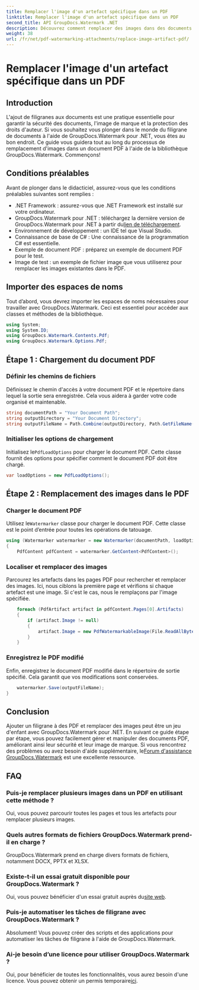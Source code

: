 ```yaml
---
title: Remplacer l'image d'un artefact spécifique dans un PDF
linktitle: Remplacer l'image d'un artefact spécifique dans un PDF
second_title: API GroupDocs.Watermark .NET
description: Découvrez comment remplacer des images dans des documents PDF à l'aide de GroupDocs.Watermark pour .NET grâce à ce didacticiel complet étape par étape.
weight: 38
url: /fr/net/pdf-watermarking-attachments/replace-image-artifact-pdf/
---
```


# Remplacer l'image d'un artefact spécifique dans un PDF

## Introduction
L'ajout de filigranes aux documents est une pratique essentielle pour garantir la sécurité des documents, l'image de marque et la protection des droits d'auteur. Si vous souhaitez vous plonger dans le monde du filigrane de documents à l'aide de GroupDocs.Watermark pour .NET, vous êtes au bon endroit. Ce guide vous guidera tout au long du processus de remplacement d'images dans un document PDF à l'aide de la bibliothèque GroupDocs.Watermark. Commençons!
## Conditions préalables
Avant de plonger dans le didacticiel, assurez-vous que les conditions préalables suivantes sont remplies :
- .NET Framework : assurez-vous que .NET Framework est installé sur votre ordinateur.
-  GroupDocs.Watermark pour .NET : téléchargez la dernière version de GroupDocs.Watermark pour .NET à partir du[lien de téléchargement](https://releases.groupdocs.com/Watermark/net/).
- Environnement de développement : un IDE tel que Visual Studio.
- Connaissance de base de C# : Une connaissance de la programmation C# est essentielle.
- Exemple de document PDF : préparez un exemple de document PDF pour le test.
- Image de test : un exemple de fichier image que vous utiliserez pour remplacer les images existantes dans le PDF.
## Importer des espaces de noms
Tout d’abord, vous devrez importer les espaces de noms nécessaires pour travailler avec GroupDocs.Watermark. Ceci est essentiel pour accéder aux classes et méthodes de la bibliothèque.
```csharp
using System;
using System.IO;
using GroupDocs.Watermark.Contents.Pdf;
using GroupDocs.Watermark.Options.Pdf;
```

## Étape 1 : Chargement du document PDF
### Définir les chemins de fichiers
Définissez le chemin d'accès à votre document PDF et le répertoire dans lequel la sortie sera enregistrée. Cela vous aidera à garder votre code organisé et maintenable.
```csharp
string documentPath = "Your Document Path";
string outputDirectory = "Your Document Directory";
string outputFileName = Path.Combine(outputDirectory, Path.GetFileName(documentPath));
```
### Initialiser les options de chargement
 Initialisez le`PdfLoadOptions` pour charger le document PDF. Cette classe fournit des options pour spécifier comment le document PDF doit être chargé.
```csharp
var loadOptions = new PdfLoadOptions();
```
## Étape 2 : Remplacement des images dans le PDF
### Charger le document PDF
 Utilisez le`Watermarker` classe pour charger le document PDF. Cette classe est le point d’entrée pour toutes les opérations de tatouage.
```csharp
using (Watermarker watermarker = new Watermarker(documentPath, loadOptions))
{
    PdfContent pdfContent = watermarker.GetContent<PdfContent>();
```
### Localiser et remplacer des images
Parcourez les artefacts dans les pages PDF pour rechercher et remplacer des images. Ici, nous ciblons la première page et vérifions si chaque artefact est une image. Si c'est le cas, nous le remplaçons par l'image spécifiée.
```csharp
    foreach (PdfArtifact artifact in pdfContent.Pages[0].Artifacts)
    {
        if (artifact.Image != null)
        {
            artifact.Image = new PdfWatermarkableImage(File.ReadAllBytes("Your Image Path"));
        }
    }
```
### Enregistrez le PDF modifié
Enfin, enregistrez le document PDF modifié dans le répertoire de sortie spécifié. Cela garantit que vos modifications sont conservées.
```csharp
    watermarker.Save(outputFileName);
}
```

## Conclusion
 Ajouter un filigrane à des PDF et remplacer des images peut être un jeu d'enfant avec GroupDocs.Watermark pour .NET. En suivant ce guide étape par étape, vous pouvez facilement gérer et manipuler des documents PDF, améliorant ainsi leur sécurité et leur image de marque. Si vous rencontrez des problèmes ou avez besoin d'aide supplémentaire, le[Forum d'assistance GroupDocs.Watermark](https://forum.groupdocs.com/c/watermark/19) est une excellente ressource.
## FAQ
### Puis-je remplacer plusieurs images dans un PDF en utilisant cette méthode ?
Oui, vous pouvez parcourir toutes les pages et tous les artefacts pour remplacer plusieurs images.
### Quels autres formats de fichiers GroupDocs.Watermark prend-il en charge ?
GroupDocs.Watermark prend en charge divers formats de fichiers, notamment DOCX, PPTX et XLSX.
### Existe-t-il un essai gratuit disponible pour GroupDocs.Watermark ?
 Oui, vous pouvez bénéficier d'un essai gratuit auprès du[site web](https://releases.groupdocs.com/).
### Puis-je automatiser les tâches de filigrane avec GroupDocs.Watermark ?
Absolument! Vous pouvez créer des scripts et des applications pour automatiser les tâches de filigrane à l'aide de GroupDocs.Watermark.
### Ai-je besoin d’une licence pour utiliser GroupDocs.Watermark ?
 Oui, pour bénéficier de toutes les fonctionnalités, vous aurez besoin d'une licence. Vous pouvez obtenir un permis temporaire[ici](https://purchase.groupdocs.com/temporary-license/).